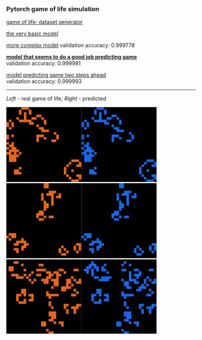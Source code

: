 ### Pytorch game of life simulation
[game of life; dataset generator](https://github.com/Altair200333/pytorch_GameOfLife/blob/main/gameOfLife.ipynb)

[the very basic model](https://github.com/Altair200333/pytorch_GameOfLife/blob/main/gameLifeNN_BaseLine.ipynb)

[more complex model](https://github.com/Altair200333/pytorch_GameOfLife/blob/main/gameOfLife_test.ipynb)
validation accuracy: 0.999778

[**model that seems to do a good job predicting game**](https://github.com/Altair200333/pytorch_GameOfLife/blob/main/gameOfLife_more_compex.ipynb)<br>
validation accuracy: 0.999981

[model predicting game two steps ahead](https://github.com/Altair200333/pytorch_GameOfLife/blob/main/gameOfLife_predict_skip_2.ipynb)<br>
validation accuracy: 0.999993

------------


*Left* - real game of life; *Right* - predicted

<img src="https://github.com/Altair200333/pytorch_GameOfLife/blob/main/imgs/img1.png?raw=true" alt="drawing" width="400"/> 
<img src="https://github.com/Altair200333/pytorch_GameOfLife/blob/main/imgs/img2.png?raw=true" alt="drawing" width="400"/> 
<img src="https://github.com/Altair200333/pytorch_GameOfLife/blob/main/imgs/img3.png?raw=true" alt="drawing" width="400"/> 